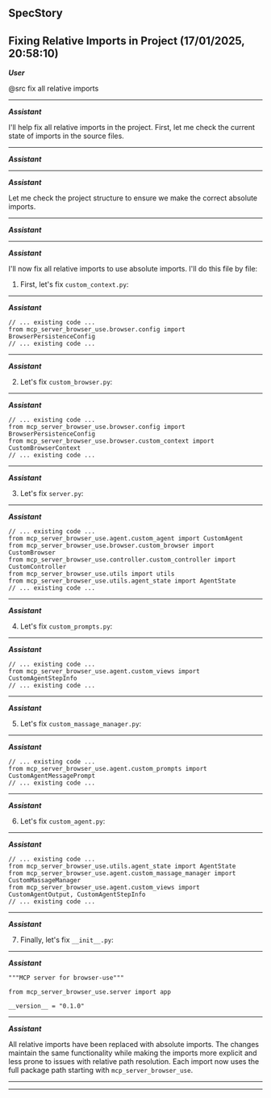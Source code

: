 ## SpecStory

## Fixing Relative Imports in Project (17/01/2025, 20:58:10)

_**User**_

@src fix all relative imports

---

_**Assistant**_

I'll help fix all relative imports in the project. First, let me check the current state of imports in the source files.

---

_**Assistant**_



---

_**Assistant**_



Let me check the project structure to ensure we make the correct absolute imports.

---

_**Assistant**_



---

_**Assistant**_



I'll now fix all relative imports to use absolute imports. I'll do this file by file:

1. First, let's fix `custom_context.py`:

---

_**Assistant**_

```
// ... existing code ...
from mcp_server_browser_use.browser.config import BrowserPersistenceConfig
// ... existing code ...
```

---

_**Assistant**_



2. Let's fix `custom_browser.py`:

---

_**Assistant**_

```
// ... existing code ...
from mcp_server_browser_use.browser.config import BrowserPersistenceConfig
from mcp_server_browser_use.browser.custom_context import CustomBrowserContext
// ... existing code ...
```

---

_**Assistant**_







3. Let's fix `server.py`:

---

_**Assistant**_

```
// ... existing code ...
from mcp_server_browser_use.agent.custom_agent import CustomAgent
from mcp_server_browser_use.browser.custom_browser import CustomBrowser
from mcp_server_browser_use.controller.custom_controller import CustomController
from mcp_server_browser_use.utils import utils
from mcp_server_browser_use.utils.agent_state import AgentState
// ... existing code ...
```

---

_**Assistant**_







4. Let's fix `custom_prompts.py`:

---

_**Assistant**_

```
// ... existing code ...
from mcp_server_browser_use.agent.custom_views import CustomAgentStepInfo
// ... existing code ...
```

---

_**Assistant**_











5. Let's fix `custom_massage_manager.py`:

---

_**Assistant**_

```
// ... existing code ...
from mcp_server_browser_use.agent.custom_prompts import CustomAgentMessagePrompt
// ... existing code ...
```

---

_**Assistant**_











6. Let's fix `custom_agent.py`:

---

_**Assistant**_

```
// ... existing code ...
from mcp_server_browser_use.utils.agent_state import AgentState
from mcp_server_browser_use.agent.custom_massage_manager import CustomMassageManager
from mcp_server_browser_use.agent.custom_views import CustomAgentOutput, CustomAgentStepInfo
// ... existing code ...
```

---

_**Assistant**_















7. Finally, let's fix `__init__.py`:

---

_**Assistant**_

```
"""MCP server for browser-use"""

from mcp_server_browser_use.server import app

__version__ = "0.1.0"
```

---

_**Assistant**_



All relative imports have been replaced with absolute imports. The changes maintain the same functionality while making the imports more explicit and less prone to issues with relative path resolution. Each import now uses the full package path starting with `mcp_server_browser_use`.

---



---


